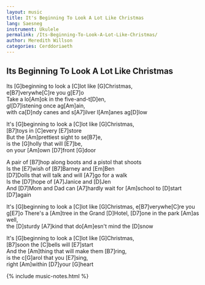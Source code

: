 ```yaml
---
layout: music
title: It's Beginning To Look A Lot Like Christmas
lang: Saesneg
instrument: Ukulele
permalink: /Its-Beginning-To-Look-A-Lot-Like-Christmas/
author: Meredith Willson
categories: Cerddoriaeth
---
```

## Its Beginning To Look A Lot Like Christmas

Its [G]beginning to look a [C]lot like [G]Christmas,  
e[B7]verywhe[C]re you g[E7]o  
Take a lo[Am]ok in the five-and-t[D]en,  
gl[D7]istening once ag[Am]ain,  
with ca[D]ndy canes and s[A7]ilver l[Am]anes ag[D]low  
  
  
It's [G]beginning to look a [C]lot like [G]Christmas,  
[B7]toys in [C]every [E7]store  
But the [Am]prettiest sight to se[B7]e,  
is the [G]holly that will [E7]be,  
on your [Am]own [D7]front [G]door  
  
  
A pair of [B7]hop along boots and a pistol that shoots  
Is the [E7]wish of [B7]Barney and [Em]Ben  
[D7]Dolls that will talk and will [A7]go for a walk  
Is the [D7]hope of [A7]Janice and [D]Jen  
And [D7]Mom and Dad can [A7]hardly wait for [Am]school to [D]start [D7]again  
  
  
It's [G]beginning to look a [C]lot like [G]Christmas, 
e[B7]verywhe[C]re you g[E7]o 
There's a [Am]tree in the Grand [D]Hotel, 
[D7]one in the park [Am]as well,  
the [D]sturdy [A7]kind that do[Am]esn't mind the [D]snow  
  
  
It's [G]beginning to look a [C]lot like [G]Christmas,  
[B7]soon the [C]bells will [E7]start  
And the [Am]thing that will make them [B7]ring,  
is the c[G]arol that you [E7]sing,  
right [Am]within [D7]your [G]heart  

{% include music-notes.html %}